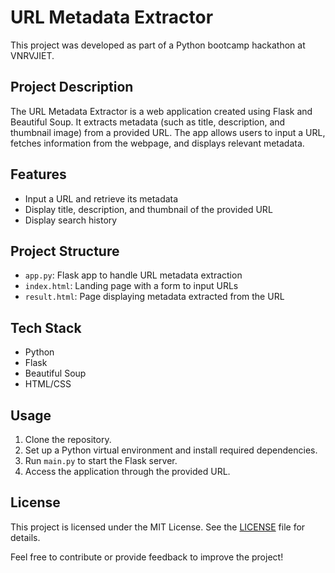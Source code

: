 # URL Metadata Extractor

This project was developed as part of a Python bootcamp hackathon at VNRVJIET.

## Project Description
The URL Metadata Extractor is a web application created using Flask and Beautiful Soup. It extracts metadata (such as title, description, and thumbnail image) from a provided URL. The app allows users to input a URL, fetches information from the webpage, and displays relevant metadata.

## Features
- Input a URL and retrieve its metadata
- Display title, description, and thumbnail of the provided URL
- Display search history

## Project Structure
- `app.py`: Flask app to handle URL metadata extraction
- `index.html`: Landing page with a form to input URLs
- `result.html`: Page displaying metadata extracted from the URL

## Tech Stack
- Python
- Flask
- Beautiful Soup
- HTML/CSS

## Usage
1. Clone the repository.
2. Set up a Python virtual environment and install required dependencies.
3. Run `main.py` to start the Flask server.
4. Access the application through the provided URL.

## License
This project is licensed under the MIT License. See the [LICENSE](./LICENSE) file for details.

Feel free to contribute or provide feedback to improve the project!
